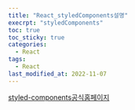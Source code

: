 ```yaml
---
title: "React_styledComponents설명"
execrpt: "styledComponents"
toc: true
toc_sticky: true
categories:
  - React
tags:
  - React
last_modified_at: 2022-11-07
---
```


[styled-components공식홈페이지](https://styled-components.com/)  
